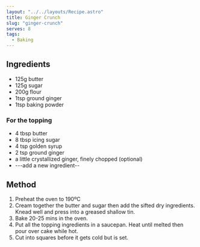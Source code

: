 ```yaml
---
layout: "../../layouts/Recipe.astro"
title: Ginger Crunch
slug: "ginger-crunch"
serves: 8
tags:
  - Baking
---
```


## Ingredients

- 125g butter
- 125g sugar
- 200g flour
- 1tsp ground ginger
- 1tsp baking powder

### For the topping

- 4 tbsp butter
- 8 tbsp icing sugar
- 4 tsp golden syrup
- 2 tsp ground ginger
- a little crystallized ginger, finely chopped (optional)
- ---add a new ingredient--

## Method

1. Preheat the oven to 190ºC
1. Cream together the butter and sugar then add the sifted dry ingredients. Knead well and press into a greased shallow tin.
1. Bake 20-25 mins in the oven.
1. Put all the topping ingredients in a saucepan. Heat until melted then pour over cake while hot.
1. Cut into squares before it gets cold but is set.